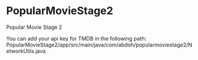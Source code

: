 # PopularMovieStage2
Popular Movie Stage 2

You can add your api key for TMDB in the following path:
PopularMovieStage2/app/src/main/java/com/abdoh/popularmoviestage2/NetworkUtils.java
